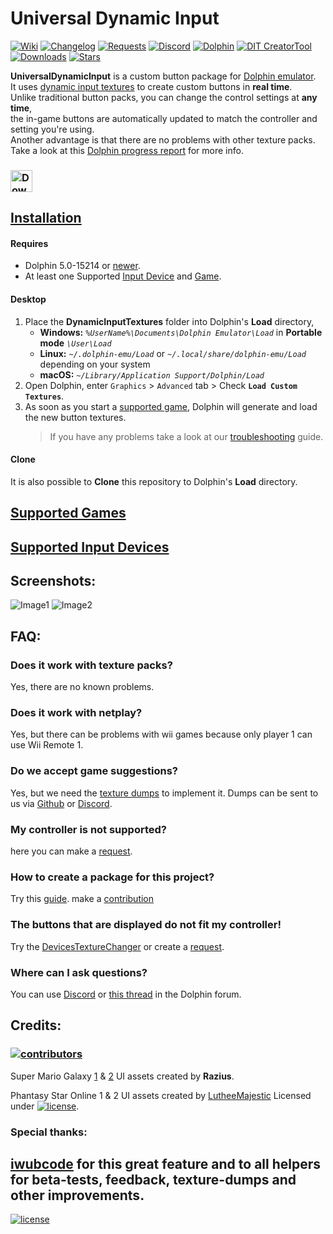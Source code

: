 # Universal Dynamic Input
[![Wiki](https://img.shields.io/badge/Wiki-grey)](https://github.com/Venomalia/UniversalDynamicInput/wiki) [![Changelog](https://img.shields.io/badge/Changelog-grey)](https://github.com/Venomalia/UniversalDynamicInput/blob/main/Changelog.md) [![Requests](https://img.shields.io/badge/Requests-3a3)](https://github.com/Venomalia/UniversalDynamicInput/issues/new/choose) [![Discord](https://img.shields.io/badge/Discord-blue?logo=Discord&logoColor=fff)](https://discord.gg/vEQYMPxgSR) [![Dolphin](https://img.shields.io/badge/Dolphin-Forum-88e)](https://forums.dolphin-emu.org/Thread-universal-dynamic-input-texture-pack) [![DIT CreatorTool](https://img.shields.io/badge/Dolphin-DIT_Creator_Tool-999)](https://github.com/Venomalia/DolphinDynamicInputTextureCreator/releases) [![Downloads](https://img.shields.io/github/downloads/Venomalia/UniversalDynamicInput/total?color=907&label=Downloads)](https://github.com/Venomalia/UniversalDynamicInput/releases) [![Stars](https://img.shields.io/github/stars/Venomalia/UniversalDynamicInput?color=990&label=Stars)](https://github.com/Venomalia/UniversalDynamicInput/stargazers)

**UniversalDynamicInput** is a custom button package for [Dolphin emulator](https://dolphin-emu.org/).  
It uses [dynamic input textures](https://forums.dolphin-emu.org/Thread-introducing-dynamic-input-textures-a-new-feature-for-controller-icons) to create custom buttons in **real time**.  
Unlike traditional button packs, you can change the control settings at **any time**,  
the in-game buttons are automatically updated to match the controller and setting you're using.  
Another advantage is that there are no problems with other texture packs.  
Take a look at this [Dolphin progress report](https://dolphin-emu.org/blog/2020/12/10/dolphin-progress-report-october-2020/#50-12801-dynamic-input-textures-by-iwubcode) for more info.
   
 
### [<img src="https://img.shields.io/github/v/release/Venomalia/UniversalDynamicInput?label=Download&style=for-the-badge" alt="Download" height="35"/>](https://github.com/Venomalia/UniversalDynamicInput/releases)

## [Installation](https://github.com/Venomalia/UniversalDynamicInput/wiki/Installation)

#### Requires
- Dolphin 5.0-15214 or [newer](https://dolphin-emu.org/download/).
- At least one Supported [Input Device](https://github.com/Venomalia/UniversalDynamicInput/wiki/Supported-Input-Devices) and [Game](https://github.com/Venomalia/UniversalDynamicInput/wiki/Supported-games).

#### Desktop
1. Place the **DynamicInputTextures** folder into Dolphin's **Load** directory,
   - **Windows:** _`%UserName%\Documents\Dolphin Emulator\Load`_ in **Portable mode** _`\User\Load`_
   - **Linux:** _`~/.dolphin-emu/Load`_ or _`~/.local/share/dolphin-emu/Load`_ depending on your system
   - **macOS:** _`~/Library/Application Support/Dolphin/Load`_
1. Open Dolphin, enter `Graphics` > `Advanced` tab > Check **`Load Custom Textures`**.
1. As soon as you start a [supported game](../wiki/Supported-Games), Dolphin will generate and load the new button textures.  
    > If you have any problems take a look at our [troubleshooting](https://github.com/Venomalia/UniversalDynamicInput/wiki/Problem-solving#troubleshooting) guide.

#### Clone
It is also possible to **Clone** this repository to Dolphin's **Load** directory.

## [Supported Games](https://github.com/Venomalia/UniversalDynamicInput/wiki/Supported-games)

## [Supported Input Devices](https://github.com/Venomalia/UniversalDynamicInput/wiki/Supported-Input-Devices)

##  Screenshots:
![Image1](https://i.imgur.com/WIxE3IZ.jpg "Image1")
![Image2](https://i.imgur.com/3pcxh5P.jpg "Image2")

## FAQ:
### Does it work with texture packs?
Yes, there are no known problems.

### Does it work with netplay?
Yes, but there can be problems with wii games because only player 1 can use Wii Remote 1.

### Do we accept game suggestions?
Yes, but we need the [texture dumps](https://github.com/Venomalia/UniversalDynamicInput/wiki/Dumping-Textures) to implement it. Dumps can be sent to us via [Github](https://github.com/Venomalia/UniversalDynamicInput/issues/new/choose) or [Discord](https://discord.gg/vEQYMPxgSR).

### My controller is not supported?
here you can make a [request](https://github.com/Venomalia/UniversalDynamicInput/issues/new/choose).

### How to create a package for this project?
Try this [guide](https://github.com/Venomalia/UniversalDynamicInput/wiki/Create-a-Package). make a [contribution](https://github.com/Venomalia/UniversalDynamicInput/wiki/Contributing)

### The buttons that are displayed do not fit my controller!
Try the [DevicesTextureChanger](https://github.com/Venomalia/UniversalDynamicInput/wiki/Windows-Supported-Input-Devices#devicestexturechanger) or create a [request](https://github.com/Venomalia/UniversalDynamicInput/issues/new/choose).

### Where can I ask questions?
You can use [Discord](https://discord.gg/vEQYMPxgSR) or [this thread](https://forums.dolphin-emu.org/Thread-universal-dynamic-input-texture-pack) in the Dolphin forum.

## Credits:
### [![contributors](https://img.shields.io/github/contributors/Venomalia/UniversalDynamicInput?style=for-the-badge)](https://github.com/Venomalia/UniversalDynamicInput/graphs/contributors)

Super Mario Galaxy [1](https://forums.dolphin-emu.org/Thread-super-mario-galaxy-1-hd-texture-mod) & [2](https://forums.dolphin-emu.org/Thread-super-mario-galaxy-2-hd-texture-mod) UI assets created by **Razius**.

Phantasy Star Online 1 & 2 UI assets created by [LutheeMajestic](https://forums.dolphin-emu.org/Thread-phantasy-star-online-episode-i-ii-hd-ui-project) Licensed under [![license](https://img.shields.io/badge/CC%20BY--SA%204.0-lightgrey)](https://creativecommons.org/licenses/by-sa/4.0/deed.de).

### Special thanks:
[iwubcode](https://github.com/iwubcode) for this great feature and to all helpers for beta-tests, feedback, texture-dumps and other improvements.
---
[![license](https://img.shields.io/github/license/Venomalia/UniversalDynamicInput?label=License)](https://github.com/Venomalia/UniversalDynamicInput/blob/main/LICENSE)

